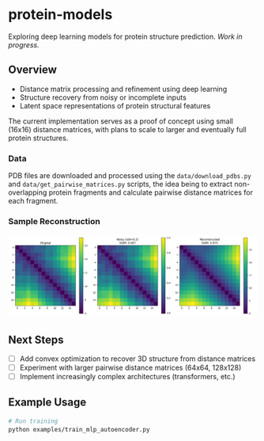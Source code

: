 # protein-models

Exploring deep learning models for protein structure prediction. *Work in progress.*

## Overview

- Distance matrix processing and refinement using deep learning
- Structure recovery from noisy or incomplete inputs
- Latent space representations of protein structural features

The current implementation serves as a proof of concept using small (16x16) distance matrices, with plans to scale to larger and eventually full protein structures.

### Data

PDB files are downloaded and processed using the `data/download_pdbs.py` and `data/get_pairwise_matrices.py` scripts, the idea being to extract non-overlapping protein fragments and calculate pairwise distance matrices for each fragment.

### Sample Reconstruction

![Sample Reconstruction](data/train_denoising/figures/reconstruction_3.png)

## Next Steps

- [ ] Add convex optimization to recover 3D structure from distance matrices
- [ ] Experiment with larger pairwise distance matrices (64x64, 128x128)
- [ ] Implement increasingly complex architectures (transformers, etc.)

## Example Usage

```bash
# Run training
python examples/train_mlp_autoencoder.py
```
